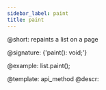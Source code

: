 ```yaml
---
sidebar_label: paint
title: paint
---          
```


@short: repaints a list on a page

@signature: {'paint(): void;'}

@example:
list.paint();

@template: api_method
@descr:



